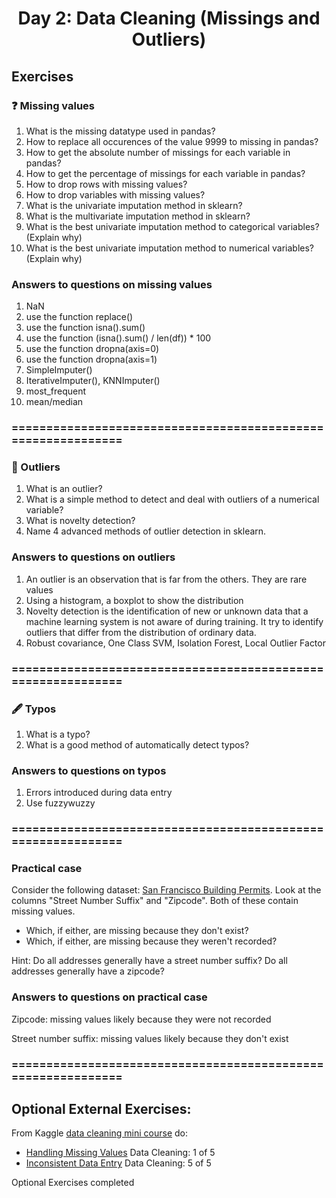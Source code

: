 <h1 align="center">Day 2: Data Cleaning (Missings and Outliers)</h1>

## Exercises

### ❓ Missing values

1. What is the missing datatype used in pandas?
2. How to replace all occurences of the value 9999 to missing in pandas?
3. How to get the absolute number of missings for each variable in pandas?
4. How to get the percentage of missings for each variable in pandas?
5. How to drop rows with missing values?
6. How to drop variables with missing values?
7. What is the univariate imputation method in sklearn?
8. What is the multivariate imputation method in sklearn?
9. What is the best univariate imputation method to categorical variables? (Explain why)
10. What is the best univariate imputation method to numerical variables? (Explain why)






### Answers to questions on missing values


1. NaN
2. use the function replace()
3. use the function isna().sum()
4. use the function (isna().sum() / len(df)) * 100
5. use the function dropna(axis=0)
6. use the function dropna(axis=1)
7. SimpleImputer()
8. IterativeImputer(), KNNImputer()
9. most_frequent
10. mean/median




### =============================================================



### 🔎 Outliers

1. What is an outlier?
2. What is a simple method to detect and deal with outliers of a numerical variable?
3. What is novelty detection?
4. Name 4 advanced methods of outlier detection in sklearn.


### Answers to questions on outliers

1. An outlier is an observation that is far from the others. They are rare values
2. Using a histogram, a boxplot to show the distribution
3. Novelty detection is the identification of new or
unknown data that a machine learning system is
not aware of during training. It try
to identify outliers that differ from the distribution of
ordinary data.
4. Robust covariance, One Class SVM, Isolation Forest, Local Outlier Factor



### =============================================================

### 🖋 Typos

1. What is a typo?
2. What is a good method of automatically detect typos?


### Answers to questions on typos

1. Errors introduced during data entry
2. Use fuzzywuzzy


### =============================================================

### Practical case

Consider the following dataset: [San Francisco Building Permits](https://www.kaggle.com/aparnashastry/building-permit-applications-data). Look at the columns "Street Number Suffix" and "Zipcode". Both of these contain missing values.

- Which, if either, are missing because they don't exist?
- Which, if either, are missing because they weren't recorded?

Hint: Do all addresses generally have a street number suffix? Do all addresses generally have a zipcode?


### Answers to questions on practical case

Zipcode: missing values likely because they were not recorded

Street number suffix: missing values likely because they don't exist



### =============================================================

## Optional External Exercises:

From Kaggle [data cleaning mini course](https://www.kaggle.com/learn/data-cleaning) do:
- [Handling Missing Values](https://www.kaggle.com/alexisbcook/handling-missing-values) Data Cleaning: 1 of 5
- [Inconsistent Data Entry](https://www.kaggle.com/alexisbcook/inconsistent-data-entry) Data Cleaning: 5 of 5

Optional Exercises completed